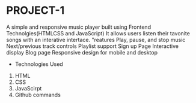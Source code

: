 # PROJECT-1
A simple and responsive music player built using Frontend Technolgies(HTMLCSS and JavaScript) It allows users listen
their tavonite songs with an interative intertace.
"reatures
Play, pause, and stop music
Next/previous track controls
Playlist support
Sign up Page
Interactive display
Blog page
Responsive design for mobile and desktop
* Technologies Used
1. HTML
2. CSS
3. JavaScirpt
4. Github commands
